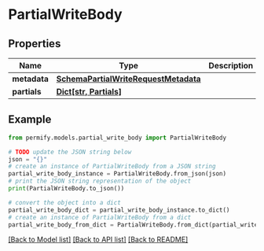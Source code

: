 # PartialWriteBody


## Properties

Name | Type | Description | Notes
------------ | ------------- | ------------- | -------------
**metadata** | [**SchemaPartialWriteRequestMetadata**](SchemaPartialWriteRequestMetadata.md) |  | [optional] 
**partials** | [**Dict[str, Partials]**](Partials.md) |  | [optional] 

## Example

```python
from permify.models.partial_write_body import PartialWriteBody

# TODO update the JSON string below
json = "{}"
# create an instance of PartialWriteBody from a JSON string
partial_write_body_instance = PartialWriteBody.from_json(json)
# print the JSON string representation of the object
print(PartialWriteBody.to_json())

# convert the object into a dict
partial_write_body_dict = partial_write_body_instance.to_dict()
# create an instance of PartialWriteBody from a dict
partial_write_body_from_dict = PartialWriteBody.from_dict(partial_write_body_dict)
```
[[Back to Model list]](../README.md#documentation-for-models) [[Back to API list]](../README.md#documentation-for-api-endpoints) [[Back to README]](../README.md)


